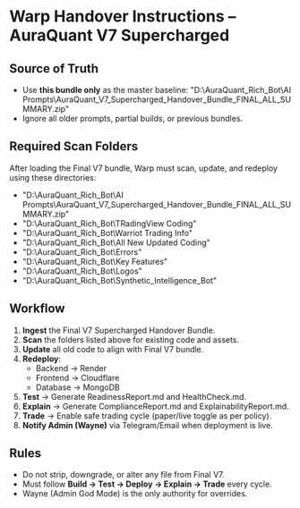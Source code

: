 # Warp Handover Instructions – AuraQuant V7 Supercharged

## Source of Truth
- Use **this bundle only** as the master baseline:
  "D:\AuraQuant_Rich_Bot\AI Prompts\AuraQuant_V7_Supercharged_Handover_Bundle_FINAL_ALL_SUMMARY.zip"
- Ignore all older prompts, partial builds, or previous bundles.

## Required Scan Folders
After loading the Final V7 bundle, Warp must scan, update, and redeploy using these directories:
- "D:\AuraQuant_Rich_Bot\AI Prompts\AuraQuant_V7_Supercharged_Handover_Bundle_FINAL_ALL_SUMMARY.zip"
- "D:\AuraQuant_Rich_Bot\TRadingView Coding"
- "D:\AuraQuant_Rich_Bot\Warriot Trading Info"
- "D:\AuraQuant_Rich_Bot\All New Updated Coding"
- "D:\AuraQuant_Rich_Bot\Errors"
- "D:\AuraQuant_Rich_Bot\Key Features"
- "D:\AuraQuant_Rich_Bot\Logos"
- "D:\AuraQuant_Rich_Bot\Synthetic_Intelligence_Bot"

## Workflow
1. **Ingest** the Final V7 Supercharged Handover Bundle.
2. **Scan** the folders listed above for existing code and assets.
3. **Update** all old code to align with Final V7 bundle.
4. **Redeploy**:
   - Backend → Render
   - Frontend → Cloudflare
   - Database → MongoDB
5. **Test** → Generate ReadinessReport.md and HealthCheck.md.
6. **Explain** → Generate ComplianceReport.md and ExplainabilityReport.md.
7. **Trade** → Enable safe trading cycle (paper/live toggle as per policy).
8. **Notify Admin (Wayne)** via Telegram/Email when deployment is live.

## Rules
- Do not strip, downgrade, or alter any file from Final V7.
- Must follow **Build → Test → Deploy → Explain → Trade** every cycle.
- Wayne (Admin God Mode) is the only authority for overrides.
